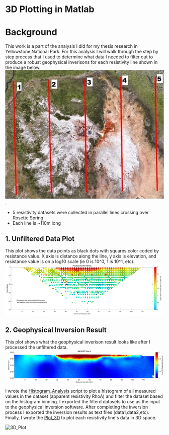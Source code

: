 # 3D Plotting in Matlab

# Background
This work is a part of the analysis I did for my thesis research in Yellowstone National Park. For this analysis I will walk through the step by step process that I used to determine what data I needed to filter out to produce a robust geophysical inverisons for each resistivity line shown in the image below.                         
![location](https://github.com/nsmeltz/Portfolio/blob/e0854428d17b28c55d054287d20d37b9beadd2d0/3D%20Resistivity%20Data%20Analysis%20&%20Plotting/Images/GE_lines.jpg).   
   - 5 resistivity datasets were collected in parallel lines crossing over Rosette Spring
   - Each line is ~110m long 

## 1. Unfiltered Data Plot
This plot shows the data points as black dots with squares color coded by resistance value. X axis is distance along the line, y axis is elevation, and resistance value is on a log10 scale (ie 0 is 10^0, 1 is 10^1, etc).
![pseudosection](https://github.com/nsmeltz/Portfolio/blob/bd1262b65bd193d11c5b344b5502d66c30ad8c7a/3D%20Resistivity%20Data%20Analysis%20&%20Plotting/Images/pseudosection.png)

## 2. Geophysical Inversion Result
This plot shows what the geophysical inverison result looks like after I processed the unfiltered data. 
![Unfiltered](https://github.com/nsmeltz/Portfolio/blob/b282eb692fde23e3e84a646a8906e30168f2dfa2/3D%20Resistivity%20Data%20Analysis%20&%20Plotting/Images/unfiltered_geophys.png)









I wrote the [Histogram_Analysis](https://github.com/nsmeltz/Portfolio/blob/5d112a6feae2a677e499fa393df0d06c5cee5071/3D_Plotting_Matlab/Histogram_Analysis.m) script to plot a histogram of all measured values in the dataset (apparent resistivity RhoA) and filter the dataset based on the histogram binning. I exported the filterd datasets to use as the input to the geophysical inversion software. After completing the inversion process I exported the inversion results as text files (data1,data2,etc). Finally, I wrote the [Plot_3D](https://github.com/nsmeltz/Portfolio/blob/b673fa2bb33fbfb285dd71ec9c3d548f5b0105e2/3D_Plotting_Matlab/Plot_3D.m) to plot each resistivity line's data in 3D space.

![3D_Plot](https://github.com/nsmeltz/Portfolio/blob/b673fa2bb33fbfb285dd71ec9c3d548f5b0105e2/3D_Plotting_Matlab/Images/3D_plot.png)
